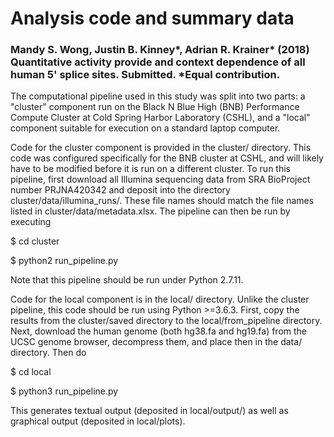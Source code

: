# Analysis code and summary data

### Mandy S. Wong, Justin B. Kinney\*, Adrian R. Krainer\* (2018) Quantitative activity provide and context dependence of all human 5' splice sites. Submitted. \*Equal contribution.

The computational pipeline used in this study was split into two parts: a "cluster" component run on the Black N Blue High (BNB) Performance Compute Cluster at Cold Spring Harbor Laboratory (CSHL), and a "local" component suitable for execution on a standard laptop computer. 

Code for the cluster component is provided in the cluster/ directory. This code was configured specifically for the BNB cluster at CSHL, and will likely have to be modified before it is run on a different cluster. To run this  pipeline, first download all Illumina sequencing data from SRA BioProject number PRJNA420342 and deposit into the directory cluster/data/illumina_runs/. These file names should match the file names listed in cluster/data/metadata.xlsx. The pipeline can then be run by executing

$ cd cluster

$ python2 run_pipeline.py

Note that this pipeline should be run under Python 2.7.11. 

Code for the local component is in the local/ directory. Unlike the cluster pipeline, this code should be run using Python >=3.6.3. First, copy the results from the cluster/saved directory to the local/from_pipeline directory. Next, download the human genome (both hg38.fa and hg19.fa) from the UCSC genome browser, decompress them, and place then in the data/ directory. Then do

$ cd local

$ python3 run_pipeline.py

This generates textual output (deposited in local/output/) as well as graphical output (deposited in local/plots). 
